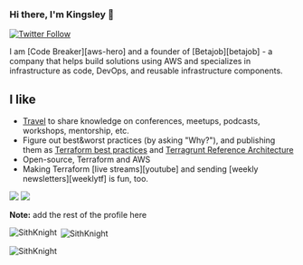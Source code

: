 ### Hi there, I'm Kingsley 👋
[![Twitter Follow](https://img.shields.io/twitter/follow/sithknight?color=1DA1F2&logo=twitter&style=for-the-badge)](https://twitter.com/intent/follow?original_referer=https%3A%2F%2Fgithub.com%2FSithKnight&screen_name=sithknight)

I am [Code Breaker][aws-hero] and a founder of [Betajob][betajob] - a company that helps build solutions using AWS and specializes in infrastructure as code, DevOps, and reusable infrastructure components.


## I like

- [Travel](https://twitter.com/antonbabenko/status/1208503560733896706) to share knowledge on conferences, meetups, podcasts, workshops, mentorship, etc.
- Figure out best&worst practices (by asking "Why?"), and publishing them as [Terraform best practices](https://www.terraform-best-practices.com) and [Terragrunt Reference Architecture](https://github.com/antonbabenko/terragrunt-reference-architecture)
- Open-source, Terraform and AWS
- Making Terraform [live streams][youtube] and sending [weekly newsletters][weeklytf] is fun, too.

![](https://komarev.com/ghpvc/?username=SithKnight&style=flat-square)
![](https://hit.yhype.me/github/profile?user_id=145069307)

<b>Note:</b> <span>add the rest of the profile here</span>



<p><img align="left" src="https://github-readme-stats.vercel.app/api/top-langs?username=SithKnight&show_icons=true&locale=en&layout=compact&theme=tokyonight" alt="SithKnight" /></p>

<p>&nbsp;<img align="center" src="https://github-readme-stats.vercel.app/api?username=SithKnight&show_icons=true&locale=en&theme=tokyonight" alt="SithKnight" /></p>

<p><img align="center" src="https://github-readme-streak-stats.herokuapp.com/?user=SithKnight&&theme=tokyonight" alt="SithKnight" /></p>

<!--
**SithKnight/SithKnight** is a ✨ _special_ ✨ repository because its `README.md` (this file) appears on your GitHub profile.

Here are some ideas to get you started:

- 🔭 I’m currently working on ...
- 🌱 I’m currently learning ...
- 👯 I’m looking to collaborate on ...
- 🤔 I’m looking for help with ...
- 💬 Ask me about ...
- 📫 How to reach me: ...
- 😄 Pronouns: ...
- ⚡ Fun fact: ...
-->
